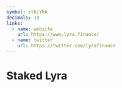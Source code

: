 ```yaml
---
symbol: stkLYRA
decimals: 18
links:
  - name: website
    url: https://www.lyra.finance/
  - name: twitter
    url: https://twitter.com/lyrafinance
---
```


# Staked Lyra
